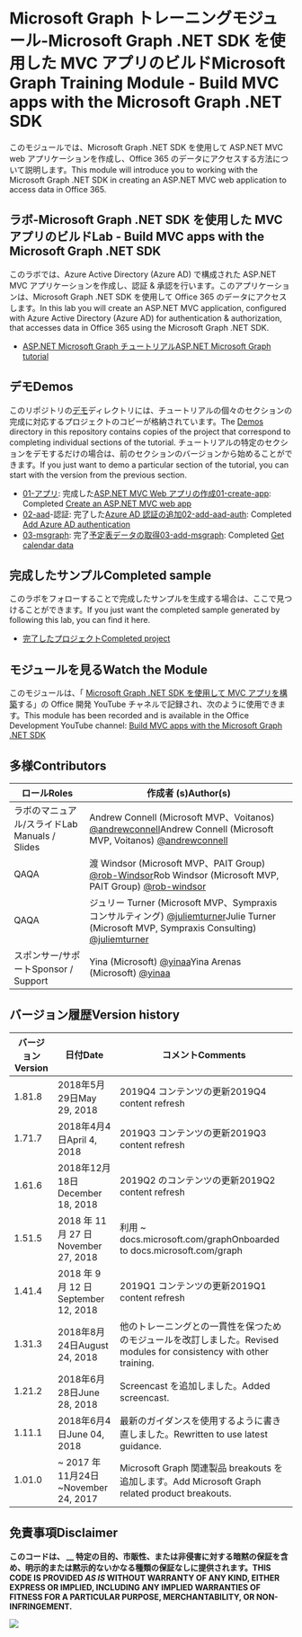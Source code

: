 # <a name="microsoft-graph-training-module---build-mvc-apps-with-the-microsoft-graph-net-sdk"></a><span data-ttu-id="f14de-101">Microsoft Graph トレーニングモジュール-Microsoft Graph .NET SDK を使用した MVC アプリのビルド</span><span class="sxs-lookup"><span data-stu-id="f14de-101">Microsoft Graph Training Module - Build MVC apps with the Microsoft Graph .NET SDK</span></span>

<span data-ttu-id="f14de-102">このモジュールでは、Microsoft Graph .NET SDK を使用して ASP.NET MVC web アプリケーションを作成し、Office 365 のデータにアクセスする方法について説明します。</span><span class="sxs-lookup"><span data-stu-id="f14de-102">This module will introduce you to working with the Microsoft Graph .NET SDK in creating an ASP.NET MVC web application to access data in Office 365.</span></span>

## <a name="lab---build-mvc-apps-with-the-microsoft-graph-net-sdk"></a><span data-ttu-id="f14de-103">ラボ-Microsoft Graph .NET SDK を使用した MVC アプリのビルド</span><span class="sxs-lookup"><span data-stu-id="f14de-103">Lab - Build MVC apps with the Microsoft Graph .NET SDK</span></span>

<span data-ttu-id="f14de-104">このラボでは、Azure Active Directory (Azure AD) で構成された ASP.NET MVC アプリケーションを作成し、認証 & 承認を行います。このアプリケーションは、Microsoft Graph .NET SDK を使用して Office 365 のデータにアクセスします。</span><span class="sxs-lookup"><span data-stu-id="f14de-104">In this lab you will create an ASP.NET MVC application, configured with Azure Active Directory (Azure AD) for authentication & authorization, that accesses data in Office 365 using the Microsoft Graph .NET SDK.</span></span>

- [<span data-ttu-id="f14de-105">ASP.NET Microsoft Graph チュートリアル</span><span class="sxs-lookup"><span data-stu-id="f14de-105">ASP.NET Microsoft Graph tutorial</span></span>](https://docs.microsoft.com/graph/training/aspnet-tutorial)

## <a name="demos"></a><span data-ttu-id="f14de-106">デモ</span><span class="sxs-lookup"><span data-stu-id="f14de-106">Demos</span></span>

<span data-ttu-id="f14de-107">このリポジトリの[デモ](./Demos)ディレクトリには、チュートリアルの個々のセクションの完成に対応するプロジェクトのコピーが格納されています。</span><span class="sxs-lookup"><span data-stu-id="f14de-107">The [Demos](./Demos) directory in this repository contains copies of the project that correspond to completing individual sections of the tutorial.</span></span> <span data-ttu-id="f14de-108">チュートリアルの特定のセクションをデモするだけの場合は、前のセクションのバージョンから始めることができます。</span><span class="sxs-lookup"><span data-stu-id="f14de-108">If you just want to demo a particular section of the tutorial, you can start with the version from the previous section.</span></span>

- <span data-ttu-id="f14de-109">[01-アプリ](Demos/01-create-app): 完成した[ASP.NET MVC Web アプリの作成](https://docs.microsoft.com/graph/training/aspnet-tutorial?tutorial-step=1)</span><span class="sxs-lookup"><span data-stu-id="f14de-109">[01-create-app](Demos/01-create-app): Completed [Create an ASP.NET MVC web app](https://docs.microsoft.com/graph/training/aspnet-tutorial?tutorial-step=1)</span></span>
- <span data-ttu-id="f14de-110">[02-aad](Demos/02-add-aad-auth)-認証: 完了した[Azure AD 認証の追加](https://docs.microsoft.com/graph/training/aspnet-tutorial?tutorial-step=3)</span><span class="sxs-lookup"><span data-stu-id="f14de-110">[02-add-aad-auth](Demos/02-add-aad-auth): Completed [Add Azure AD authentication](https://docs.microsoft.com/graph/training/aspnet-tutorial?tutorial-step=3)</span></span>
- <span data-ttu-id="f14de-111">[03-msgraph](Demos/03-add-msgraph): 完了[予定表データの取得](https://docs.microsoft.com/graph/training/aspnet-tutorial?tutorial-step=4)</span><span class="sxs-lookup"><span data-stu-id="f14de-111">[03-add-msgraph](Demos/03-add-msgraph): Completed [Get calendar data](https://docs.microsoft.com/graph/training/aspnet-tutorial?tutorial-step=4)</span></span>

## <a name="completed-sample"></a><span data-ttu-id="f14de-112">完成したサンプル</span><span class="sxs-lookup"><span data-stu-id="f14de-112">Completed sample</span></span>

<span data-ttu-id="f14de-113">このラボをフォローすることで完成したサンプルを生成する場合は、ここで見つけることができます。</span><span class="sxs-lookup"><span data-stu-id="f14de-113">If you just want the completed sample generated by following this lab, you can find it here.</span></span>

- [<span data-ttu-id="f14de-114">完了したプロジェクト</span><span class="sxs-lookup"><span data-stu-id="f14de-114">Completed project</span></span>](Demos/03-add-msgraph)

## <a name="watch-the-module"></a><span data-ttu-id="f14de-115">モジュールを見る</span><span class="sxs-lookup"><span data-stu-id="f14de-115">Watch the Module</span></span>

<span data-ttu-id="f14de-116">このモジュールは、「 [Microsoft Graph .NET SDK を使用して MVC アプリを構築](https://youtu.be/87_gpuFg1Wo)する」の Office 開発 YouTube チャネルで記録され、次のように使用できます。</span><span class="sxs-lookup"><span data-stu-id="f14de-116">This module has been recorded and is available in the Office Development YouTube channel: [Build MVC apps with the Microsoft Graph .NET SDK](https://youtu.be/87_gpuFg1Wo)</span></span>

## <a name="contributors"></a><span data-ttu-id="f14de-117">多様</span><span class="sxs-lookup"><span data-stu-id="f14de-117">Contributors</span></span>

| <span data-ttu-id="f14de-118">ロール</span><span class="sxs-lookup"><span data-stu-id="f14de-118">Roles</span></span>                | <span data-ttu-id="f14de-119">作成者 (s)</span><span class="sxs-lookup"><span data-stu-id="f14de-119">Author(s)</span></span>                                                                                     |
| -------------------- | --------------------------------------------------------------------------------------------- |
| <span data-ttu-id="f14de-120">ラボのマニュアル/スライド</span><span class="sxs-lookup"><span data-stu-id="f14de-120">Lab Manuals / Slides</span></span> | <span data-ttu-id="f14de-121">Andrew Connell (Microsoft MVP、Voitanos) [@andrewconnell](//github.com/andrewconnell)</span><span class="sxs-lookup"><span data-stu-id="f14de-121">Andrew Connell (Microsoft MVP, Voitanos) [@andrewconnell](//github.com/andrewconnell)</span></span>         |
| <span data-ttu-id="f14de-122">QA</span><span class="sxs-lookup"><span data-stu-id="f14de-122">QA</span></span>                   | <span data-ttu-id="f14de-123">渡 Windsor (Microsoft MVP、PAIT Group) [@rob-Windsor](//github.com/rob-windsor)</span><span class="sxs-lookup"><span data-stu-id="f14de-123">Rob Windsor (Microsoft MVP, PAIT Group) [@rob-windsor](//github.com/rob-windsor)</span></span>              |
| <span data-ttu-id="f14de-124">QA</span><span class="sxs-lookup"><span data-stu-id="f14de-124">QA</span></span>                   | <span data-ttu-id="f14de-125">ジュリー Turner (Microsoft MVP、Sympraxis コンサルティング) [@juliemturner](//github.com/juliemturner)</span><span class="sxs-lookup"><span data-stu-id="f14de-125">Julie Turner (Microsoft MVP, Sympraxis Consulting) [@juliemturner](//github.com/juliemturner)</span></span> |
| <span data-ttu-id="f14de-126">スポンサー/サポート</span><span class="sxs-lookup"><span data-stu-id="f14de-126">Sponsor / Support</span></span>    | <span data-ttu-id="f14de-127">Yina (Microsoft) [@yinaa](//github.com/yinaa)</span><span class="sxs-lookup"><span data-stu-id="f14de-127">Yina Arenas (Microsoft) [@yinaa](//github.com/yinaa)</span></span>                                          |

## <a name="version-history"></a><span data-ttu-id="f14de-128">バージョン履歴</span><span class="sxs-lookup"><span data-stu-id="f14de-128">Version history</span></span>

| <span data-ttu-id="f14de-129">バージョン</span><span class="sxs-lookup"><span data-stu-id="f14de-129">Version</span></span> | <span data-ttu-id="f14de-130">日付</span><span class="sxs-lookup"><span data-stu-id="f14de-130">Date</span></span>               | <span data-ttu-id="f14de-131">コメント</span><span class="sxs-lookup"><span data-stu-id="f14de-131">Comments</span></span>                                             |
| ------- | ------------------ | ---------------------------------------------------- |
| <span data-ttu-id="f14de-132">1.8</span><span class="sxs-lookup"><span data-stu-id="f14de-132">1.8</span></span>     | <span data-ttu-id="f14de-133">2018年5月29日</span><span class="sxs-lookup"><span data-stu-id="f14de-133">May 29, 2018</span></span>       | <span data-ttu-id="f14de-134">2019Q4 コンテンツの更新</span><span class="sxs-lookup"><span data-stu-id="f14de-134">2019Q4 content refresh</span></span>                               |
| <span data-ttu-id="f14de-135">1.7</span><span class="sxs-lookup"><span data-stu-id="f14de-135">1.7</span></span>     | <span data-ttu-id="f14de-136">2018年4月4日</span><span class="sxs-lookup"><span data-stu-id="f14de-136">April 4, 2018</span></span>      | <span data-ttu-id="f14de-137">2019Q3 コンテンツの更新</span><span class="sxs-lookup"><span data-stu-id="f14de-137">2019Q3 content refresh</span></span>                               |
| <span data-ttu-id="f14de-138">1.6</span><span class="sxs-lookup"><span data-stu-id="f14de-138">1.6</span></span>     | <span data-ttu-id="f14de-139">2018年12月18日</span><span class="sxs-lookup"><span data-stu-id="f14de-139">December 18, 2018</span></span>  | <span data-ttu-id="f14de-140">2019Q2 のコンテンツの更新</span><span class="sxs-lookup"><span data-stu-id="f14de-140">2019Q2 content refresh</span></span>                               |
| <span data-ttu-id="f14de-141">1.5</span><span class="sxs-lookup"><span data-stu-id="f14de-141">1.5</span></span>     | <span data-ttu-id="f14de-142">2018 年 11 月 27 日</span><span class="sxs-lookup"><span data-stu-id="f14de-142">November 27, 2018</span></span>  | <span data-ttu-id="f14de-143">利用 ~ docs.microsoft.com/graph</span><span class="sxs-lookup"><span data-stu-id="f14de-143">Onboarded to docs.microsoft.com/graph</span></span>                |
| <span data-ttu-id="f14de-144">1.4</span><span class="sxs-lookup"><span data-stu-id="f14de-144">1.4</span></span>     | <span data-ttu-id="f14de-145">2018 年 9 月 12 日</span><span class="sxs-lookup"><span data-stu-id="f14de-145">September 12, 2018</span></span> | <span data-ttu-id="f14de-146">2019Q1 コンテンツの更新</span><span class="sxs-lookup"><span data-stu-id="f14de-146">2019Q1 content refresh</span></span>                               |
| <span data-ttu-id="f14de-147">1.3</span><span class="sxs-lookup"><span data-stu-id="f14de-147">1.3</span></span>     | <span data-ttu-id="f14de-148">2018年8月24日</span><span class="sxs-lookup"><span data-stu-id="f14de-148">August 24, 2018</span></span>    | <span data-ttu-id="f14de-149">他のトレーニングとの一貫性を保つためのモジュールを改訂しました。</span><span class="sxs-lookup"><span data-stu-id="f14de-149">Revised modules for consistency with other training.</span></span> |
| <span data-ttu-id="f14de-150">1.2</span><span class="sxs-lookup"><span data-stu-id="f14de-150">1.2</span></span>     | <span data-ttu-id="f14de-151">2018年6月28日</span><span class="sxs-lookup"><span data-stu-id="f14de-151">June 28, 2018</span></span>      | <span data-ttu-id="f14de-152">Screencast を追加しました。</span><span class="sxs-lookup"><span data-stu-id="f14de-152">Added screencast.</span></span>                                    |
| <span data-ttu-id="f14de-153">1.1</span><span class="sxs-lookup"><span data-stu-id="f14de-153">1.1</span></span>     | <span data-ttu-id="f14de-154">2018年6月4日</span><span class="sxs-lookup"><span data-stu-id="f14de-154">June 04, 2018</span></span>      | <span data-ttu-id="f14de-155">最新のガイダンスを使用するように書き直しました。</span><span class="sxs-lookup"><span data-stu-id="f14de-155">Rewritten to use latest guidance.</span></span>                    |
| <span data-ttu-id="f14de-156">1.0</span><span class="sxs-lookup"><span data-stu-id="f14de-156">1.0</span></span>     | <span data-ttu-id="f14de-157">~ 2017 年11月24日</span><span class="sxs-lookup"><span data-stu-id="f14de-157">~November 24, 2017</span></span> | <span data-ttu-id="f14de-158">Microsoft Graph 関連製品 breakouts を追加します。</span><span class="sxs-lookup"><span data-stu-id="f14de-158">Add Microsoft Graph related product breakouts.</span></span>       |

## <a name="disclaimer"></a><span data-ttu-id="f14de-159">免責事項</span><span class="sxs-lookup"><span data-stu-id="f14de-159">Disclaimer</span></span>

<span data-ttu-id="f14de-160">**このコードは、 __ 特定の目的、市販性、または非侵害に対する暗黙の保証を含め、明示的または黙示的ないかなる種類の保証なしに提供されます。**</span><span class="sxs-lookup"><span data-stu-id="f14de-160">**THIS CODE IS PROVIDED _AS IS_ WITHOUT WARRANTY OF ANY KIND, EITHER EXPRESS OR IMPLIED, INCLUDING ANY IMPLIED WARRANTIES OF FITNESS FOR A PARTICULAR PURPOSE, MERCHANTABILITY, OR NON-INFRINGEMENT.**</span></span>

<img src="https://telemetry.sharepointpnp.com/msgraph-training-aspnetmvcapp" />

